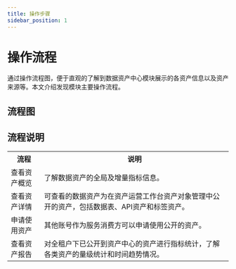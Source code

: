 ```yaml
---
title: 操作步骤
sidebar_position: 1
---
```


# 操作流程
通过操作流程图，便于直观的了解到数据资产中心模块展示的各资产信息以及资产来源等。本文介绍发现模块主要操作流程。

## 流程图

## 流程说明
<table>
    <tr>
        <th>流程</th>
        <th>说明</th>
    </tr>
     <tr>
        <td>查看资产概览</td>
        <td>了解数据资产的全局及增量指标信息。</td>
    </tr>
     <tr>
        <td>查看资产详情</td>
        <td>可查看的数据资产为在资产运营工作台资产对象管理中公开的资产，包括数据表、API资产和标签资产。</td>
    </tr>
     <tr>
        <td>申请使用资产</td>
        <td>其他账号作为服务消费方可以申请使用公开的资产。</td>
    </tr>
     <tr>
        <td>查看资产报告</td>
        <td>对全租户下已公开到资产中心的资产进行指标统计，了解各类资产的量级统计和时间趋势情况。</td>
    </tr>
</table>
